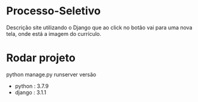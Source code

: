 ﻿# Processo-Seletivo
 Descrição 
 site utilizando o Django que ao click no botão vai para uma nova tela, onde está a imagem do currículo.
 # Rodar projeto
 python manage.py runserver
 versão 
  - python : 3.7.9
  - django : 3.1.1
